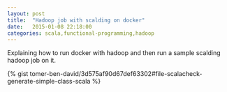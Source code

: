 ```yaml
---
layout: post
title:  "Hadoop job with scalding on docker"
date:   2015-01-08 22:18:00
categories: scala,functional-programming,hadoop
---
```

Explaining how to run docker with hadoop and then run a sample scalding hadoop job on it.


{% gist tomer-ben-david/3d575af90d67def63302#file-scalacheck-generate-simple-class-scala %}
